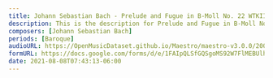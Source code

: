 ```yaml
---
title: Johann Sebastian Bach - Prelude and Fugue in B-Moll No. 22 WTKII (1)
description: This is the description for Prelude and Fugue in B-Moll No. 22 WTKII by Johann Sebastian Bach
composers: [Johann Sebastian Bach]
periods: [Baroque]
audioURL: https://OpenMusicDataset.github.io/Maestro/maestro-v3.0.0/2004/MIDI-Unprocessed_XP_03_R1_2004_01-02_ORIG_MID--AUDIO_03_R1_2004_01_Track01_wav.midi
formURL: https://docs.google.com/forms/d/e/1FAIpQLSfGQSgoMS92W7FlMEBUlhIEFLgsrg_iPLE8KPvt7-XMUzu2zg/viewform
date: 2021-08-08T07:43:13-06:00
---
```

